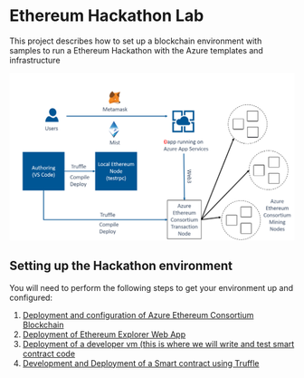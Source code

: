 # Ethereum Hackathon Lab
This project describes how to set up a blockchain environment with samples to run a Ethereum Hackathon with the Azure templates and infrastructure

![High level setup](./images/architecture.png)


## Setting up the Hackathon environment
You will need to perform the following steps to get your environment up and configured:
1. [Deployment and configuration of Azure Ethereum Consortium Blockchain](EnvironmentSetup.md)
2. [Deployment of Ethereum Explorer Web App](ExplorerSetup.md)
3. [Deployment of a developer vm (this is where we will write and test smart contract code](DeveloperSetup.md)
4. [Development and Deployment of a Smart contract using Truffle](DevSmartContract.md)

